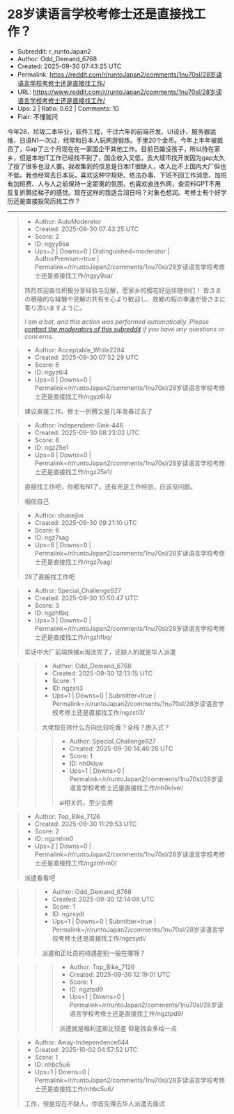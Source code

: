# 28岁读语言学校考修士还是直接找工作？

- Subreddit: r_runtoJapan2
- Author: Odd_Demand_6768
- Created: 2025-09-30 07:43:25 UTC
- Permalink: https://reddit.com/r/runtoJapan2/comments/1nu70sl/28岁读语言学校考修士还是直接找工作/
- URL: https://www.reddit.com/r/runtoJapan2/comments/1nu70sl/28岁读语言学校考修士还是直接找工作/
- Ups: 2 | Ratio: 0.62 | Comments: 10
- Flair: 不懂就问


今年28，垃圾二本毕业，软件工程，干过六年的前端开发、UI设计、服务器运维，日语N1一次过，经常和日本人玩网游锻炼。手里20个金币。今年上半年被裁员了，Gap了三个月现在在一家国企干其他工作。目前已婚没孩子，所以待在家乡，但是本地IT工作已经找不到了，国企收入又低，去大城市找开发因为gap太久了投了很多也没人要。我收集到的信息是日本IT很缺人，收入比不上国内大厂但也不低。我也经常去日本玩，喜欢这种守规矩、依法办事、下班不回工作消息、加班有加班费、人与人之前保持一定距离的氛围，也喜欢直连外网，查资料GPT不用反复折腾挂梯子的感觉。现在这样的我适合润日吗？对象也想润。考修士有个好学历还是直接投简历找工作？


---

> - Author: AutoModerator
> - Created: 2025-09-30 07:43:25 UTC
> - Score: 2
> - ID: ngyy9sa
> - Ups=2 | Downs=0 | Distinguished=moderator | AuthorPremium=true | Permalink=/r/runtoJapan2/comments/1nu70sl/28岁读语言学校考修士还是直接找工作/ngyy9sa/
>
> 热烈欢迎各位积极分享经验与见解，愿家乡的樱花好运伴随你们！
> 皆さまの積極的な経験や見解の共有を心より歓迎し、故郷の桜の幸運が皆さまに寄り添いますように。
> 
> *I am a bot, and this action was performed automatically. Please [contact the moderators of this subreddit](/message/compose/?to=/r/runtoJapan2) if you have any questions or concerns.*

> - Author: Acceptable_While2284
> - Created: 2025-09-30 07:52:29 UTC
> - Score: 6
> - ID: ngyz6i4
> - Ups=6 | Downs=0 | Permalink=/r/runtoJapan2/comments/1nu70sl/28岁读语言学校考修士还是直接找工作/ngyz6i4/
>
> 建议直接工作。修士一折腾又是几年青春过去了

> - Author: Independent-Sink-446
> - Created: 2025-09-30 08:23:02 UTC
> - Score: 8
> - ID: ngz25e1
> - Ups=8 | Downs=0 | Permalink=/r/runtoJapan2/comments/1nu70sl/28岁读语言学校考修士还是直接找工作/ngz25e1/
>
> 直接找工作吧，你都有N1了，还有充足工作经验，应该没问题。
> 
> 相信自己

> - Author: shanejim
> - Created: 2025-09-30 09:21:10 UTC
> - Score: 6
> - ID: ngz7sag
> - Ups=6 | Downs=0 | Permalink=/r/runtoJapan2/comments/1nu70sl/28岁读语言学校考修士还是直接找工作/ngz7sag/
>
> 28了直接找工作吧

> - Author: Special_Challenge927
> - Created: 2025-09-30 10:50:47 UTC
> - Score: 3
> - ID: ngzhfbq
> - Ups=3 | Downs=0 | Permalink=/r/runtoJapan2/comments/1nu70sl/28岁读语言学校考修士还是直接找工作/ngzhfbq/
>
> 实话中大厂前端快被ai淘汰完了，还缺人的就是华人派遣

>> - Author: Odd_Demand_6768
>> - Created: 2025-09-30 12:13:15 UTC
>> - Score: 1
>> - ID: ngzsti3
>> - Ups=1 | Downs=0 | Submitter=true | Permalink=/r/runtoJapan2/comments/1nu70sl/28岁读语言学校考修士还是直接找工作/ngzsti3/
>>
>> 大佬现在转什么方向比较吃香？全栈？嵌入式？

>>> - Author: Special_Challenge927
>>> - Created: 2025-09-30 14:46:28 UTC
>>> - Score: 1
>>> - ID: nh0klsw
>>> - Ups=1 | Downs=0 | Permalink=/r/runtoJapan2/comments/1nu70sl/28岁读语言学校考修士还是直接找工作/nh0klsw/
>>>
>>> ai相关的，至少会用

> - Author: Top_Bike_7126
> - Created: 2025-09-30 11:29:53 UTC
> - Score: 2
> - ID: ngzmhm0
> - Ups=2 | Downs=0 | Permalink=/r/runtoJapan2/comments/1nu70sl/28岁读语言学校考修士还是直接找工作/ngzmhm0/
>
> 派遣看看吧

>> - Author: Odd_Demand_6768
>> - Created: 2025-09-30 12:14:08 UTC
>> - Score: 1
>> - ID: ngzsydl
>> - Ups=1 | Downs=0 | Submitter=true | Permalink=/r/runtoJapan2/comments/1nu70sl/28岁读语言学校考修士还是直接找工作/ngzsydl/
>>
>> 派遣和正社员的待遇差别一般在哪呀？

>>> - Author: Top_Bike_7126
>>> - Created: 2025-09-30 12:19:01 UTC
>>> - Score: 1
>>> - ID: ngztpd9
>>> - Ups=1 | Downs=0 | Permalink=/r/runtoJapan2/comments/1nu70sl/28岁读语言学校考修士还是直接找工作/ngztpd9/
>>>
>>> 派遣就是福利这些比较差 但是钱会多给一点

> - Author: Away-Independence644
> - Created: 2025-10-02 04:57:52 UTC
> - Score: 1
> - ID: nhbc5u6
> - Ups=1 | Downs=0 | Permalink=/r/runtoJapan2/comments/1nu70sl/28岁读语言学校考修士还是直接找工作/nhbc5u6/
>
> 工作，但是现在不缺人，你首先得去华人派遣去面试
